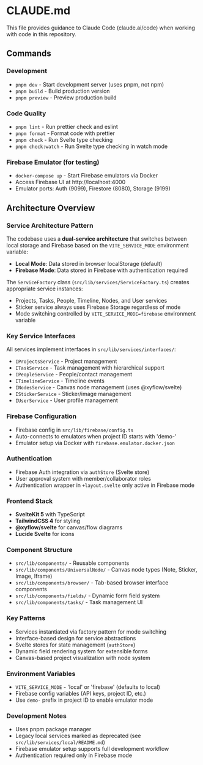 # CLAUDE.md

This file provides guidance to Claude Code (claude.ai/code) when working with code in this repository.

## Commands

### Development
- `pnpm dev` - Start development server (uses pnpm, not npm)
- `pnpm build` - Build production version
- `pnpm preview` - Preview production build

### Code Quality
- `pnpm lint` - Run prettier check and eslint
- `pnpm format` - Format code with prettier
- `pnpm check` - Run Svelte type checking
- `pnpm check:watch` - Run Svelte type checking in watch mode

### Firebase Emulator (for testing)
- `docker-compose up` - Start Firebase emulators via Docker
- Access Firebase UI at http://localhost:4000
- Emulator ports: Auth (9099), Firestore (8080), Storage (9199)

## Architecture Overview

### Service Architecture Pattern
The codebase uses a **dual-service architecture** that switches between local storage and Firebase based on the `VITE_SERVICE_MODE` environment variable:

- **Local Mode**: Data stored in browser localStorage (default)
- **Firebase Mode**: Data stored in Firebase with authentication required

The `ServiceFactory` class (`src/lib/services/ServiceFactory.ts`) creates appropriate service instances:
- Projects, Tasks, People, Timeline, Nodes, and User services
- Sticker service always uses Firebase Storage regardless of mode
- Mode switching controlled by `VITE_SERVICE_MODE=firebase` environment variable

### Key Service Interfaces
All services implement interfaces in `src/lib/services/interfaces/`:
- `IProjectsService` - Project management
- `ITaskService` - Task management with hierarchical support
- `IPeopleService` - People/contact management
- `ITimelineService` - Timeline events
- `INodesService` - Canvas node management (uses @xyflow/svelte)
- `IStickerService` - Sticker/image management
- `IUserService` - User profile management

### Firebase Configuration
- Firebase config in `src/lib/firebase/config.ts`
- Auto-connects to emulators when project ID starts with 'demo-'
- Emulator setup via Docker with `firebase.emulator.docker.json`

### Authentication
- Firebase Auth integration via `authStore` (Svelte store)
- User approval system with member/collaborator roles
- Authentication wrapper in `+layout.svelte` only active in Firebase mode

### Frontend Stack
- **SvelteKit 5** with TypeScript
- **TailwindCSS 4** for styling
- **@xyflow/svelte** for canvas/flow diagrams
- **Lucide Svelte** for icons

### Component Structure
- `src/lib/components/` - Reusable components
- `src/lib/components/UniversalNode/` - Canvas node types (Note, Sticker, Image, Iframe)
- `src/lib/components/browser/` - Tab-based browser interface components
- `src/lib/components/fields/` - Dynamic form field system
- `src/lib/components/tasks/` - Task management UI

### Key Patterns
- Services instantiated via factory pattern for mode switching
- Interface-based design for service abstractions
- Svelte stores for state management (`authStore`)
- Dynamic field rendering system for extensible forms
- Canvas-based project visualization with node system

### Environment Variables
- `VITE_SERVICE_MODE` - 'local' or 'firebase' (defaults to local)
- Firebase config variables (API keys, project ID, etc.)
- Use `demo-` prefix in project ID to enable emulator mode

### Development Notes
- Uses pnpm package manager
- Legacy local services marked as deprecated (see `src/lib/services/local/README.md`)
- Firebase emulator setup supports full development workflow
- Authentication required only in Firebase mode